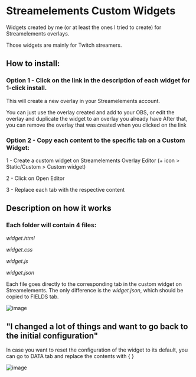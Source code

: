 # Streamelements Custom Widgets
Widgets created by me (or at least the ones I tried to create) for Streamelements overlays.

Those widgets are mainly for Twitch streamers.

## How to install: 

### Option 1 - Click on the link in the description of each widget for 1-click install. 
This will create a new overlay in your Streamelements account.

You can just use the overlay created and add to your OBS, or edit the overlay and duplicate the widget to an overlay you already have
After that, you can remove the overlay that was created when you clicked on the link

### Option 2 - Copy each content to the specific tab on a Custom Widget:
1 - Create a custom widget on Streamelements Overlay Editor (+ icon > Static/Custom > Custom widget)

2 - Click on Open Editor

3 - Replace each tab with the respective content

## Description on how it works

### Each folder will contain 4 files:

_widget.html_

_widget.css_

_widget.js_

_widget.json_


Each file goes directly to the corresponding tab in the custom widget on Streamelements. The only difference is the _widget.json_, which should be copied to FIELDS tab.

![image](https://user-images.githubusercontent.com/75918726/219300427-f0d2a41e-7a66-4baf-8e5b-d2cd716a78d3.png)

## "I changed a lot of things and want to go back to the initial configuration"

In case you want to reset the configuration of the widget to its default, you can go to DATA tab and replace the contents with { }

![image](https://user-images.githubusercontent.com/75918726/219302604-7b0d556f-fdc4-45ae-8484-f5edcfadd441.png)

